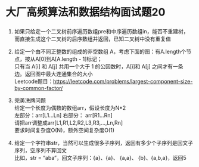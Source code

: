 # 大厂高频算法和数据结构面试题20

### 
1. 如果只给定一个二叉树前序遍历数组pre和中序遍历数组in，能否不重建树，而直接生成这个二叉树的后序数组并返回，已知二叉树中没有重复值




2. 给定一个由不同正整数的组成的非空数组 A，考虑下面的图：有A.length个节点，按从A[0]到A[A.length - 1]标记；   
   只有当 A[i] 和 A[j] 共用一个大于 1 的公因数时，A[i]和 A[j] 之间才有一条边。返回图中最大连通集合的大小   
   Leetcode题目：https://leetcode.com/problems/largest-component-size-by-common-factor/




3. 完美洗牌问题   
   给定一个长度为偶数的数组arr，假设长度为N*2   
   左部分：arr[L1...Ln] 右部分： arr[R1...Rn]   
   请把arr调整成arr[L1,R1,L2,R2,L3,R3,...,Ln,Rn]   
   要求时间复杂度O(N)，额外空间复杂度O(1)





4. 给定一个字符串str，当然可以生成很多子序列，返回有多少个子序列是回文子序列，空序列不算回文   
   比如，str = “aba”，回文子序列：{a}、{a}、 {a,a}、 {b}、{a,b,a}，返回5   







